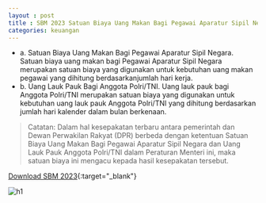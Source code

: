 ```yaml
---
layout : post
title : SBM 2023 Satuan Biaya Uang Makan Bagi Pegawai Aparatur Sipil Negara dan Uang Lauk Pauk bagi Anggota Polri/TNI
categories: keuangan
---
```


- a. Satuan Biaya Uang Makan Bagi Pegawai Aparatur Sipil Negara. Satuan biaya uang makan bagi Pegawai Aparatur Sipil Negara merupakan satuan biaya yang digunakan untuk kebutuhan uang makan pegawai yang dihitung berdasarkanjumlah hari kerja.
- b. Uang Lauk Pauk Bagi Anggota Polri/TNI. Uang lauk pauk bagi Anggota Polri/TNI merupakan satuan biaya yang digunakan untuk kebutuhan uang lauk pauk Anggota Polri/TNI yang dihitung berdasarkan jumlah hari kalender dalam bulan berkenaan.

> Catatan:
> Dalam hal kesepakatan terbaru antara pemerintah dan Dewan Perwakilan Rakyat (DPR) berbeda dengan ketentuan Satuan Biaya Uang Makan Bagi Pegawai Aparatur Sipil Negara dan Uang Lauk Pauk Anggota Polri/TNI dalam Peraturan Menteri ini, maka satuan biaya ini mengacu kepada hasil kesepakatan tersebut.

[Download SBM 2023](https://f005.backblazeb2.com/file/SBM2023/SBM_2023.pdf){:target="_blank"}

![h1](https://f005.backblazeb2.com/file/SBM2023/SBM_2023_page-0017.jpg)